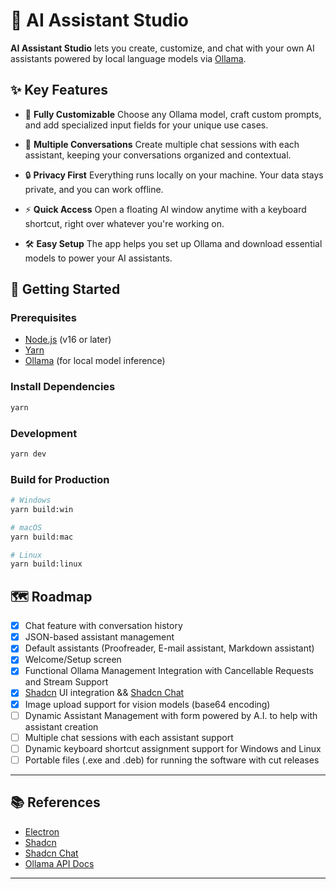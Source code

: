 # 🚀 AI Assistant Studio

**AI Assistant Studio** lets you create, customize, and chat with your own AI assistants powered by local language models via [Ollama](https://ollama.com/).

## ✨ Key Features

- 🎨 **Fully Customizable**
  Choose any Ollama model, craft custom prompts, and add specialized input fields for your unique use cases.

- 💬 **Multiple Conversations**
  Create multiple chat sessions with each assistant, keeping your conversations organized and contextual.

- 🔒 **Privacy First**
  Everything runs locally on your machine. Your data stays private, and you can work offline.

- ⚡ **Quick Access**
  Open a floating AI window anytime with a keyboard shortcut, right over whatever you're working on.

- 🛠 **Easy Setup**
  The app helps you set up Ollama and download essential models to power your AI assistants.

## 🚀 Getting Started

### Prerequisites

- [Node.js](https://nodejs.org/) (v16 or later)
- [Yarn](https://yarnpkg.com/)
- [Ollama](https://ollama.com/) (for local model inference)

### Install Dependencies

```bash
yarn
```

### Development

```bash
yarn dev
```

### Build for Production

```bash
# Windows
yarn build:win

# macOS
yarn build:mac

# Linux
yarn build:linux
```

## 🗺 Roadmap

- [X] Chat feature with conversation history
- [X] JSON-based assistant management
- [X] Default assistants (Proofreader, E-mail assistant, Markdown assistant)
- [X] Welcome/Setup screen
- [X] Functional Ollama Management Integration with Cancellable Requests and Stream Support
- [X] [Shadcn](https://ui.shadcn.com/) UI integration && [Shadcn Chat](https://github.com/jakobhoeg/shadcn-chat)
- [X] Image upload support for vision models (base64 encoding)
- [ ] Dynamic Assistant Management with form powered by A.I. to help with assistant creation
- [ ] Multiple chat sessions with each assistant support
- [ ] Dynamic keyboard shortcut assignment support for Windows and Linux
- [ ] Portable files (.exe and .deb) for running the software with cut releases

---

## 📚 References

- [Electron](https://www.electronjs.org/)
- [Shadcn](https://ui.shadcn.com/)
- [Shadcn Chat](https://github.com/jakobhoeg/shadcn-chat)
- [Ollama API Docs](https://github.com/ollama/ollama/blob/main/docs/api.md)

---
